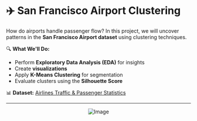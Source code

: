 # ✈️ San Francisco Airport Clustering

How do airports handle passenger flow? In this project, we will uncover patterns in the **San Francisco Airport dataset** using clustering techniques.

🔍 **What We'll Do:**
- Perform **Exploratory Data Analysis (EDA)** for insights  
- Create **visualizations**  
- Apply **K-Means Clustering** for segmentation  
- Evaluate clusters using the **Silhouette Score**  

📊 **Dataset:** [Airlines Traffic & Passenger Statistics](https://www.kaggle.com/datasets/thedevastator/airlines-traffic-passenger-statistics)  

---

<div style="text-align: center;">
    <img src="https://lavishride.com/storage/1292/SFO-San-Francisco-International-Airport.webp" alt="Image">
</div>
